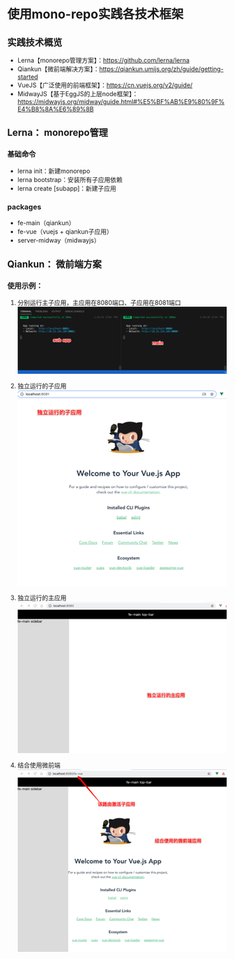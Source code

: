 # 使用mono-repo实践各技术框架
## 实践技术概览
- Lerna【monorepo管理方案】：https://github.com/lerna/lerna
- Qiankun【微前端解决方案】：https://qiankun.umijs.org/zh/guide/getting-started
- VueJS【广泛使用的前端框架】：https://cn.vuejs.org/v2/guide/
- MidwayJS【基于EggJS的上层node框架】：https://midwayjs.org/midway/guide.html#%E5%BF%AB%E9%80%9F%E4%B8%8A%E6%89%8B


## Lerna： monorepo管理
### 基础命令
- lerna init：新建monorepo
- lerna bootstrap：安装所有子应用依赖
- lerna create [subapp]：新建子应用
### packages
- fe-main（qiankun）
- fe-vue（vuejs + qiankun子应用）
- server-midway（midwayjs）

## Qiankun： 微前端方案
### 使用示例：
1. 分别运行主子应用，主应用在8080端口、子应用在8081端口
![](./doc/2021-01-27-14-30-53.png)

2. 独立运行的子应用
![](./doc/2021-01-27-14-36-40.png)

3. 独立运行的主应用
![](./doc/2021-01-27-14-37-21.png)

4. 结合使用微前端
![](./doc/2021-01-27-14-38-23.png)